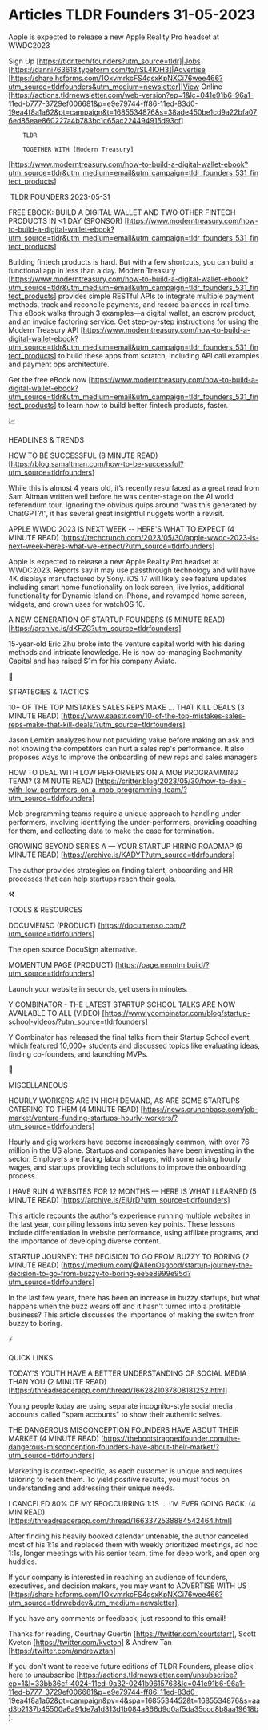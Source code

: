 # Articles TLDR Founders 31-05-2023

Apple is expected to release a new Apple Reality Pro headset at
WWDC2023  

Sign Up [https://tldr.tech/founders?utm_source=tldr]|Jobs
[https://danni763618.typeform.com/to/rSL4lOH3]|Advertise
[https://share.hsforms.com/1OxvmrkcFS4qsxKpNXCi76wee466?utm_source=tldrfounders&utm_medium=newsletter]|View
Online
[https://actions.tldrnewsletter.com/web-version?ep=1&lc=041e91b6-96a1-11ed-b777-3729ef006681&p=e9e79744-ff86-11ed-83d0-19ea4f8a1a62&pt=campaign&t=1685534876&s=38ade450be1cd9a22bfa076ed85eae860227a4b783bc1c65ac224494915d93cf]


		TLDR 

		TOGETHER WITH [Modern Treasury]
[https://www.moderntreasury.com/how-to-build-a-digital-wallet-ebook?utm_source=tldr&utm_medium=email&utm_campaign=tldr_founders_531_fintect_products]

 TLDR FOUNDERS 2023-05-31

FREE EBOOK: BUILD A DIGITAL WALLET AND TWO OTHER FINTECH PRODUCTS IN
<1 DAY (SPONSOR)
[https://www.moderntreasury.com/how-to-build-a-digital-wallet-ebook?utm_source=tldr&utm_medium=email&utm_campaign=tldr_founders_531_fintect_products]


Building fintech products is hard. But with a few shortcuts, you can
build a functional app in less than a day. Modern Treasury
[https://www.moderntreasury.com/how-to-build-a-digital-wallet-ebook?utm_source=tldr&utm_medium=email&utm_campaign=tldr_founders_531_fintect_products]
provides simple RESTful APIs to integrate multiple payment methods,
track and reconcile payments, and record balances in real time.
This eBook walks through 3 examples—a digital wallet, an escrow
product, and an invoice factoring service. Get step-by-step
instructions for using the Modern Treasury API
[https://www.moderntreasury.com/how-to-build-a-digital-wallet-ebook?utm_source=tldr&utm_medium=email&utm_campaign=tldr_founders_531_fintect_products]
to build these apps from scratch, including API call examples and
payment ops architecture.

Get the free eBook now
[https://www.moderntreasury.com/how-to-build-a-digital-wallet-ebook?utm_source=tldr&utm_medium=email&utm_campaign=tldr_founders_531_fintect_products]
to learn how to build better fintech products, faster.

📈 

HEADLINES & TRENDS

HOW TO BE SUCCESSFUL (8 MINUTE READ)
[https://blog.samaltman.com/how-to-be-successful?utm_source=tldrfounders]


While this is almost 4 years old, it’s recently resurfaced as a
great read from Sam Altman written well before he was center-stage on
the AI world referendum tour. Ignoring the obvious quips around “was
this generated by ChatGPT?!”, it has several great insightful
nuggets worth a revisit. 

APPLE WWDC 2023 IS NEXT WEEK -- HERE'S WHAT TO EXPECT (4 MINUTE READ)
[https://techcrunch.com/2023/05/30/apple-wwdc-2023-is-next-week-heres-what-we-expect/?utm_source=tldrfounders]


Apple is expected to release a new Apple Reality Pro headset at
WWDC2023. Reports say it may use passthrough technology and will have
4K displays manufactured by Sony. iOS 17 will likely see feature
updates including smart home functionality on lock screen, live
lyrics, additional functionality for Dynamic Island on iPhone, and
revamped home screen, widgets, and crown uses for watchOS 10. 

A NEW GENERATION OF STARTUP FOUNDERS (5 MINUTE READ)
[https://archive.is/dKFZG?utm_source=tldrfounders] 

15-year-old Eric Zhu broke into the venture capital world with his
daring methods and intricate knowledge. He is now co-managing
Bachmanity Capital and has raised $1m for his company Aviato. 

🧠 

STRATEGIES & TACTICS

10+ OF THE TOP MISTAKES SALES REPS MAKE … THAT KILL DEALS (3 MINUTE
READ)
[https://www.saastr.com/10-of-the-top-mistakes-sales-reps-make-that-kill-deals/?utm_source=tldrfounders]


Jason Lemkin analyzes how not providing value before making an ask and
not knowing the competitors can hurt a sales rep's performance. It
also proposes ways to improve the onboarding of new reps and sales
managers. 

HOW TO DEAL WITH LOW PERFORMERS ON A MOB PROGRAMMING TEAM? (3 MINUTE
READ)
[https://critter.blog/2023/05/30/how-to-deal-with-low-performers-on-a-mob-programming-team/?utm_source=tldrfounders]


Mob programming teams require a unique approach to handling
under-performers, involving identifying the under-performers,
providing coaching for them, and collecting data to make the case for
termination. 

GROWING BEYOND SERIES A — YOUR STARTUP HIRING ROADMAP (9 MINUTE
READ) [https://archive.is/KADYT?utm_source=tldrfounders] 

The author provides strategies on finding talent, onboarding and HR
processes that can help startups reach their goals. 

⚒️ 

TOOLS & RESOURCES

DOCUMENSO (PRODUCT) [https://documenso.com/?utm_source=tldrfounders] 

The open source DocuSign alternative. 

MOMENTUM PAGE (PRODUCT)
[https://page.mmntm.build/?utm_source=tldrfounders] 

Launch your website in seconds, get users in minutes. 

Y COMBINATOR - THE LATEST STARTUP SCHOOL TALKS ARE NOW AVAILABLE TO
ALL (VIDEO)
[https://www.ycombinator.com/blog/startup-school-videos/?utm_source=tldrfounders]


Y Combinator has released the final talks from their Startup School
event, which featured 10,000+ students and discussed topics like
evaluating ideas, finding co-founders, and launching MVPs. 

🎁 

MISCELLANEOUS

HOURLY WORKERS ARE IN HIGH DEMAND, AS ARE SOME STARTUPS CATERING TO
THEM (4 MINUTE READ)
[https://news.crunchbase.com/job-market/venture-funding-startups-hourly-workers/?utm_source=tldrfounders]


Hourly and gig workers have become increasingly common, with over 76
million in the US alone. Startups and companies have been investing in
the sector. Employers are facing labor shortages, with some raising
hourly wages, and startups providing tech solutions to improve the
onboarding process. 

I HAVE RUN 4 WEBSITES FOR 12 MONTHS — HERE IS WHAT I LEARNED (5
MINUTE READ) [https://archive.is/EiUrD?utm_source=tldrfounders] 

This article recounts the author's experience running multiple
websites in the last year, compiling lessons into seven key points.
These lessons include differentiation in website performance, using
affiliate programs, and the importance of developing diverse content. 

STARTUP JOURNEY: THE DECISION TO GO FROM BUZZY TO BORING (2 MINUTE
READ)
[https://medium.com/@AllenOsgood/startup-journey-the-decision-to-go-from-buzzy-to-boring-ee5e8999e95d?utm_source=tldrfounders]


In the last few years, there has been an increase in buzzy startups,
but what happens when the buzz wears off and it hasn't turned into a
profitable business? This article discusses the importance of making
the switch from buzzy to boring. 

⚡ 

QUICK LINKS

TODAY'S YOUTH HAVE A BETTER UNDERSTANDING OF SOCIAL MEDIA THAN YOU (2
MINUTE READ)
[https://threadreaderapp.com/thread/1662821037808181252.html] 

Young people today are using separate incognito-style social media
accounts called "spam accounts" to show their authentic selves. 

THE DANGEROUS MISCONCEPTION FOUNDERS HAVE ABOUT THEIR MARKET (4 MINUTE
READ)
[https://thebootstrappedfounder.com/the-dangerous-misconception-founders-have-about-their-market/?utm_source=tldrfounders]


Marketing is context-specific, as each customer is unique and requires
tailoring to reach them. To yield positive results, you must focus on
understanding and addressing their unique needs. 

I CANCELED 80% OF MY REOCCURRING 1:1S ... I’M EVER GOING BACK. (4
MIN READ)
[https://threadreaderapp.com/thread/1663372538884542464.html] 

After finding his heavily booked calendar untenable, the author
canceled most of his 1:1s and replaced them with weekly prioritized
meetings, ad hoc 1:1s, longer meetings with his senior team, time for
deep work, and open org huddles. 

If your company is interested in reaching an audience of founders,
executives, and decision makers, you may want to ADVERTISE WITH US
[https://share.hsforms.com/1OxvmrkcFS4qsxKpNXCi76wee466?utm_source=tldrwebdev&utm_medium=newsletter].


If you have any comments or feedback, just respond to this email! 

Thanks for reading, 
Courtney Guertin [https://twitter.com/courtstarr], Scott Kveton
[https://twitter.com/kveton] & Andrew Tan
[https://twitter.com/andrewztan] 

If you don't want to receive future editions of TLDR Founders,
please click here to unsubscribe
[https://actions.tldrnewsletter.com/unsubscribe?ep=1&l=33bb36cf-4024-11ed-9a32-0241b9615763&lc=041e91b6-96a1-11ed-b777-3729ef006681&p=e9e79744-ff86-11ed-83d0-19ea4f8a1a62&pt=campaign&pv=4&spa=1685534452&t=1685534876&s=aad3b2137b45500a6a91de7a1d313d1b084a866d9d0af5da35ccd8b8aa19618b].


 